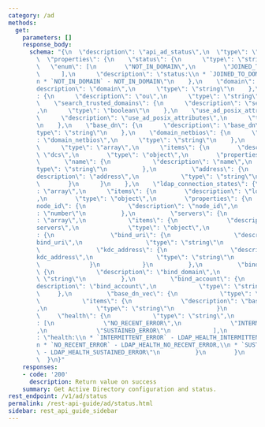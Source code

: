 ```yaml
---
category: /ad
methods:
  get:
    parameters: []
    response_body:
      schema: "{\n  \"description\": \"api_ad_status\",\n  \"type\": \"object\",\n\
        \  \"properties\": {\n    \"status\": {\n      \"type\": \"string\",\n   \
        \   \"enum\": [\n        \"NOT_IN_DOMAIN\",\n        \"JOINED_TO_DOMAIN\"\n\
        \      ],\n      \"description\": \"status:\\n * `JOINED_TO_DOMAIN` - JOINED_TO_DOMAIN,\\\
        n * `NOT_IN_DOMAIN` - NOT_IN_DOMAIN\"\n    },\n    \"domain\": {\n      \"\
        description\": \"domain\",\n      \"type\": \"string\"\n    },\n    \"ou\"\
        : {\n      \"description\": \"ou\",\n      \"type\": \"string\"\n    },\n\
        \    \"search_trusted_domains\": {\n      \"description\": \"search_trusted_domains\"\
        ,\n      \"type\": \"boolean\"\n    },\n    \"use_ad_posix_attributes\": {\n\
        \      \"description\": \"use_ad_posix_attributes\",\n      \"type\": \"boolean\"\
        \n    },\n    \"base_dn\": {\n      \"description\": \"base_dn\",\n      \"\
        type\": \"string\"\n    },\n    \"domain_netbios\": {\n      \"description\"\
        : \"domain_netbios\",\n      \"type\": \"string\"\n    },\n    \"dcs\": {\n\
        \      \"type\": \"array\",\n      \"items\": {\n        \"description\":\
        \ \"dcs\",\n        \"type\": \"object\",\n        \"properties\": {\n   \
        \       \"name\": {\n            \"description\": \"name\",\n            \"\
        type\": \"string\"\n          },\n          \"address\": {\n            \"\
        description\": \"address\",\n            \"type\": \"string\"\n          }\n\
        \        }\n      }\n    },\n    \"ldap_connection_states\": {\n      \"type\"\
        : \"array\",\n      \"items\": {\n        \"description\": \"ldap_connection_states\"\
        ,\n        \"type\": \"object\",\n        \"properties\": {\n          \"\
        node_id\": {\n            \"description\": \"node_id\",\n            \"type\"\
        : \"number\"\n          },\n          \"servers\": {\n            \"type\"\
        : \"array\",\n            \"items\": {\n              \"description\": \"\
        servers\",\n              \"type\": \"object\",\n              \"properties\"\
        : {\n                \"bind_uri\": {\n                  \"description\": \"\
        bind_uri\",\n                  \"type\": \"string\"\n                },\n\
        \                \"kdc_address\": {\n                  \"description\": \"\
        kdc_address\",\n                  \"type\": \"string\"\n                }\n\
        \              }\n            }\n          },\n          \"bind_domain\":\
        \ {\n            \"description\": \"bind_domain\",\n            \"type\":\
        \ \"string\"\n          },\n          \"bind_account\": {\n            \"\
        description\": \"bind_account\",\n            \"type\": \"string\"\n     \
        \     },\n          \"base_dn_vec\": {\n            \"type\": \"array\",\n\
        \            \"items\": {\n              \"description\": \"base_dn_vec\"\
        ,\n              \"type\": \"string\"\n            }\n          },\n     \
        \     \"health\": {\n            \"type\": \"string\",\n            \"enum\"\
        : [\n              \"NO_RECENT_ERROR\",\n              \"INTERMITTENT_ERROR\"\
        ,\n              \"SUSTAINED_ERROR\"\n            ],\n            \"description\"\
        : \"health:\\n * `INTERMITTENT_ERROR` - LDAP_HEALTH_INTERMITTENT_ERROR,\\\
        n * `NO_RECENT_ERROR` - LDAP_HEALTH_NO_RECENT_ERROR,\\n * `SUSTAINED_ERROR`\
        \ - LDAP_HEALTH_SUSTAINED_ERROR\"\n          }\n        }\n      }\n    }\n\
        \  }\n}"
    responses:
    - code: '200'
      description: Return value on success
    summary: Get Active Directory configuration and status.
rest_endpoint: /v1/ad/status
permalink: /rest-api-guide/ad/status.html
sidebar: rest_api_guide_sidebar
---
```

